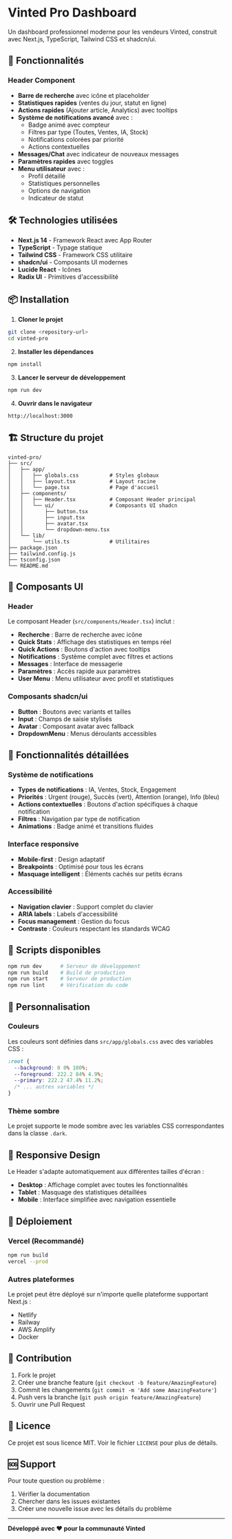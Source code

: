 # Vinted Pro Dashboard

Un dashboard professionnel moderne pour les vendeurs Vinted, construit avec Next.js, TypeScript, Tailwind CSS et shadcn/ui.

## 🚀 Fonctionnalités

### Header Component
- **Barre de recherche** avec icône et placeholder
- **Statistiques rapides** (ventes du jour, statut en ligne)
- **Actions rapides** (Ajouter article, Analytics) avec tooltips
- **Système de notifications avancé** avec :
  - Badge animé avec compteur
  - Filtres par type (Toutes, Ventes, IA, Stock)
  - Notifications colorées par priorité
  - Actions contextuelles
- **Messages/Chat** avec indicateur de nouveaux messages
- **Paramètres rapides** avec toggles
- **Menu utilisateur** avec :
  - Profil détaillé
  - Statistiques personnelles
  - Options de navigation
  - Indicateur de statut

## 🛠️ Technologies utilisées

- **Next.js 14** - Framework React avec App Router
- **TypeScript** - Typage statique
- **Tailwind CSS** - Framework CSS utilitaire
- **shadcn/ui** - Composants UI modernes
- **Lucide React** - Icônes
- **Radix UI** - Primitives d'accessibilité

## 📦 Installation

1. **Cloner le projet**
```bash
git clone <repository-url>
cd vinted-pro
```

2. **Installer les dépendances**
```bash
npm install
```

3. **Lancer le serveur de développement**
```bash
npm run dev
```

4. **Ouvrir dans le navigateur**
```
http://localhost:3000
```

## 🏗️ Structure du projet

```
vinted-pro/
├── src/
│   ├── app/
│   │   ├── globals.css          # Styles globaux
│   │   ├── layout.tsx           # Layout racine
│   │   └── page.tsx             # Page d'accueil
│   ├── components/
│   │   ├── Header.tsx           # Composant Header principal
│   │   └── ui/                  # Composants UI shadcn
│   │       ├── button.tsx
│   │       ├── input.tsx
│   │       ├── avatar.tsx
│   │       └── dropdown-menu.tsx
│   └── lib/
│       └── utils.ts             # Utilitaires
├── package.json
├── tailwind.config.js
├── tsconfig.json
└── README.md
```

## 🎨 Composants UI

### Header
Le composant Header (`src/components/Header.tsx`) inclut :

- **Recherche** : Barre de recherche avec icône
- **Quick Stats** : Affichage des statistiques en temps réel
- **Quick Actions** : Boutons d'action avec tooltips
- **Notifications** : Système complet avec filtres et actions
- **Messages** : Interface de messagerie
- **Paramètres** : Accès rapide aux paramètres
- **User Menu** : Menu utilisateur avec profil et statistiques

### Composants shadcn/ui
- **Button** : Boutons avec variants et tailles
- **Input** : Champs de saisie stylisés
- **Avatar** : Composant avatar avec fallback
- **DropdownMenu** : Menus déroulants accessibles

## 🎯 Fonctionnalités détaillées

### Système de notifications
- **Types de notifications** : IA, Ventes, Stock, Engagement
- **Priorités** : Urgent (rouge), Succès (vert), Attention (orange), Info (bleu)
- **Actions contextuelles** : Boutons d'action spécifiques à chaque notification
- **Filtres** : Navigation par type de notification
- **Animations** : Badge animé et transitions fluides

### Interface responsive
- **Mobile-first** : Design adaptatif
- **Breakpoints** : Optimisé pour tous les écrans
- **Masquage intelligent** : Éléments cachés sur petits écrans

### Accessibilité
- **Navigation clavier** : Support complet du clavier
- **ARIA labels** : Labels d'accessibilité
- **Focus management** : Gestion du focus
- **Contraste** : Couleurs respectant les standards WCAG

## 🔧 Scripts disponibles

```bash
npm run dev      # Serveur de développement
npm run build    # Build de production
npm run start    # Serveur de production
npm run lint     # Vérification du code
```

## 🎨 Personnalisation

### Couleurs
Les couleurs sont définies dans `src/app/globals.css` avec des variables CSS :

```css
:root {
  --background: 0 0% 100%;
  --foreground: 222.2 84% 4.9%;
  --primary: 222.2 47.4% 11.2%;
  /* ... autres variables */
}
```

### Thème sombre
Le projet supporte le mode sombre avec les variables CSS correspondantes dans la classe `.dark`.

## 📱 Responsive Design

Le Header s'adapte automatiquement aux différentes tailles d'écran :

- **Desktop** : Affichage complet avec toutes les fonctionnalités
- **Tablet** : Masquage des statistiques détaillées
- **Mobile** : Interface simplifiée avec navigation essentielle

## 🚀 Déploiement

### Vercel (Recommandé)
```bash
npm run build
vercel --prod
```

### Autres plateformes
Le projet peut être déployé sur n'importe quelle plateforme supportant Next.js :
- Netlify
- Railway
- AWS Amplify
- Docker

## 🤝 Contribution

1. Fork le projet
2. Créer une branche feature (`git checkout -b feature/AmazingFeature`)
3. Commit les changements (`git commit -m 'Add some AmazingFeature'`)
4. Push vers la branche (`git push origin feature/AmazingFeature`)
5. Ouvrir une Pull Request

## 📄 Licence

Ce projet est sous licence MIT. Voir le fichier `LICENSE` pour plus de détails.

## 🆘 Support

Pour toute question ou problème :
1. Vérifier la documentation
2. Chercher dans les issues existantes
3. Créer une nouvelle issue avec les détails du problème

---

**Développé avec ❤️ pour la communauté Vinted** 